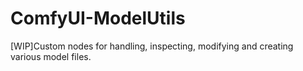 # ComfyUI-ModelUtils
[WIP]Custom nodes for handling, inspecting, modifying and creating various model files.
